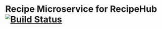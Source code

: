 # Recipe Microservice for RecipeHub [![Build Status](https://travis-ci.org/recipehub/recipehub-service.png)](https://travis-ci.org/recipehub/recipehub-service)
